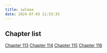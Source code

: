 ```yaml
---
title: iwlaaa
date: 2024-07-03 11:53:33
---
```



## Chapter list

[Chapter 113](/2024/07/03/iwlaaa-116/)
[Chapter 114](/2024/07/03/iwlaaa-114/)
[Chapter 115](/2024/07/03/iwlaaa-115/)
[Chapter 116](/2024/07/03/iwlaaa-116/)